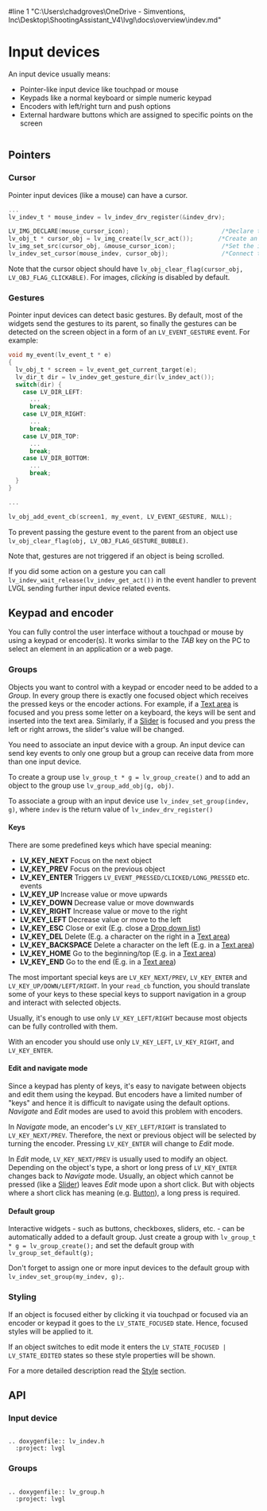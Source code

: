 #line 1 "C:\\Users\\chadgroves\\OneDrive - Simventions, Inc\\Desktop\\ShootingAssistant_V4\\lvgl\\docs\\overview\\indev.md"
# Input devices

An input device usually means:
- Pointer-like input device like touchpad or mouse
- Keypads like a normal keyboard or simple numeric keypad
- Encoders with left/right turn and push options
- External hardware buttons which are assigned to specific points on the screen


``` important:: Before reading further, please read the [Porting](/porting/indev) section of Input devices
```

## Pointers

### Cursor

Pointer input devices (like a mouse) can have a cursor.

```c
...
lv_indev_t * mouse_indev = lv_indev_drv_register(&indev_drv);

LV_IMG_DECLARE(mouse_cursor_icon);                          /*Declare the image source.*/
lv_obj_t * cursor_obj = lv_img_create(lv_scr_act());       /*Create an image object for the cursor */
lv_img_set_src(cursor_obj, &mouse_cursor_icon);             /*Set the image source*/
lv_indev_set_cursor(mouse_indev, cursor_obj);               /*Connect the image  object to the driver*/
```

Note that the cursor object should have `lv_obj_clear_flag(cursor_obj, LV_OBJ_FLAG_CLICKABLE)`.
For images, *clicking* is disabled by default.

### Gestures
Pointer input devices can detect basic gestures. By default, most of the widgets send the gestures to its parent, so finally the gestures can be detected on the screen object in a form of an `LV_EVENT_GESTURE` event. For example:

```c
void my_event(lv_event_t * e)
{
  lv_obj_t * screen = lv_event_get_current_target(e);
  lv_dir_t dir = lv_indev_get_gesture_dir(lv_indev_act());
  switch(dir) {
    case LV_DIR_LEFT:
      ...
      break;
    case LV_DIR_RIGHT:
      ...
      break;
    case LV_DIR_TOP:
      ...
      break;
    case LV_DIR_BOTTOM:
      ...
      break;
  }
}

...

lv_obj_add_event_cb(screen1, my_event, LV_EVENT_GESTURE, NULL);
```

To prevent passing the gesture event to the parent from an object use `lv_obj_clear_flag(obj, LV_OBJ_FLAG_GESTURE_BUBBLE)`.

Note that, gestures are not triggered if an object is being scrolled.

If you did some action on a gesture you can call `lv_indev_wait_release(lv_indev_get_act())` in the event handler to prevent LVGL sending further input device related events. 

## Keypad and encoder

You can fully control the user interface without a touchpad or mouse by using a keypad or encoder(s). It works similar to the *TAB* key on the PC to select an element in an application or a web page.

### Groups

Objects you want to control with a keypad or encoder need to be added to a *Group*.
In every group there is exactly one focused object which receives the pressed keys or the encoder actions.
For example, if a [Text area](/widgets/core/textarea) is focused and you press some letter on a keyboard, the keys will be sent and inserted into the text area.
Similarly, if a [Slider](/widgets/core/slider) is focused and you press the left or right arrows, the slider's value will be changed.

You need to associate an input device with a group. An input device can send key events to only one group but a group can receive data from more than one input device.

To create a group use `lv_group_t * g = lv_group_create()` and to add an object to the group use `lv_group_add_obj(g, obj)`.

To associate a group with an input device use `lv_indev_set_group(indev, g)`, where `indev` is the return value of `lv_indev_drv_register()`

#### Keys
There are some predefined keys which have special meaning:
- **LV_KEY_NEXT** Focus on the next object
- **LV_KEY_PREV** Focus on the previous object
- **LV_KEY_ENTER** Triggers `LV_EVENT_PRESSED/CLICKED/LONG_PRESSED` etc. events
- **LV_KEY_UP** Increase value or move upwards
- **LV_KEY_DOWN** Decrease value or move downwards
- **LV_KEY_RIGHT** Increase value or move to the right
- **LV_KEY_LEFT** Decrease value or move to the left
- **LV_KEY_ESC**  Close or exit (E.g. close a [Drop down list](/widgets/core/dropdown))
- **LV_KEY_DEL**  Delete (E.g. a character on the right in a [Text area](/widgets/core/textarea))
- **LV_KEY_BACKSPACE** Delete a character on the left (E.g. in a [Text area](/widgets/core/textarea))
- **LV_KEY_HOME** Go to the beginning/top (E.g. in a [Text area](/widgets/core/textarea))
- **LV_KEY_END** Go to the end (E.g. in a [Text area](/widgets/core/textarea))

The most important special keys are `LV_KEY_NEXT/PREV`, `LV_KEY_ENTER` and `LV_KEY_UP/DOWN/LEFT/RIGHT`.
In your `read_cb` function, you should translate some of your keys to these special keys to support navigation in a group and interact with selected objects.

Usually, it's enough to use only `LV_KEY_LEFT/RIGHT` because most objects can be fully controlled with them.

With an encoder you should use only `LV_KEY_LEFT`, `LV_KEY_RIGHT`, and `LV_KEY_ENTER`.

#### Edit and navigate mode

Since a keypad has plenty of keys, it's easy to navigate between objects and edit them using the keypad. But encoders have a limited number of "keys" and hence it is difficult to navigate using the default options. *Navigate* and *Edit* modes are used to avoid this problem with encoders.

In *Navigate* mode, an encoder's `LV_KEY_LEFT/RIGHT` is translated to `LV_KEY_NEXT/PREV`. Therefore, the next or previous object will be selected by turning the encoder.
Pressing `LV_KEY_ENTER` will change to *Edit* mode.

In *Edit* mode, `LV_KEY_NEXT/PREV` is usually used to modify an object.
Depending on the object's type, a short or long press of `LV_KEY_ENTER` changes back to *Navigate* mode.
Usually, an object which cannot be pressed (like a [Slider](/widgets/core/slider)) leaves *Edit* mode upon a short click. But with objects where a short click has meaning (e.g. [Button](/widgets/core/btn)), a long press is required.

#### Default group
Interactive widgets - such as buttons, checkboxes, sliders, etc. - can be automatically added to a default group.
Just create a group with `lv_group_t * g = lv_group_create();` and set the default group with `lv_group_set_default(g);`

Don't forget to assign one or more input devices to the default group with ` lv_indev_set_group(my_indev, g);`.

### Styling

If an object is focused either by clicking it via touchpad or focused via an encoder or keypad it goes to the `LV_STATE_FOCUSED` state. Hence, focused styles will be applied to it.

If an object switches to edit mode it enters the `LV_STATE_FOCUSED | LV_STATE_EDITED` states so these style properties will be shown.

For a more detailed description read the [Style](https://docs.lvgl.io/v7/en/html/overview/style.html) section.

## API


### Input device

```eval_rst

.. doxygenfile:: lv_indev.h
  :project: lvgl

```

### Groups

```eval_rst

.. doxygenfile:: lv_group.h
  :project: lvgl

```
